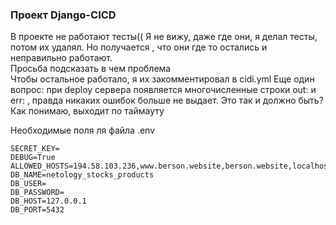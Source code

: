 ### Проект  Django-CICD
В проекте не работают тесты(( 
Я не вижу, даже где они, я делал тесты, потом их удалял. Но получается , что они где то остались
и неправильно работают.  
Просьба подсказать в чем проблема   
Чтобы остальное работало, я их закомментировал в cidi.yml
Еще один вопрос: при deploy  сервера появляется многочисленные строки out: и err: , правда никаких ошибок больше не выдает. Это так и должно быть?
Как понимаю, выходит по таймауту


Необходимые поля ля файла .env
```
SECRET_KEY=
DEBUG=True
ALLOWED_HOSTS=194.58.103.236,www.berson.website,berson.website,localhost,127.0.0.1
DB_NAME=netology_stocks_products
DB_USER=
DB_PASSWORD=
DB_HOST=127.0.0.1
DB_PORT=5432
```
